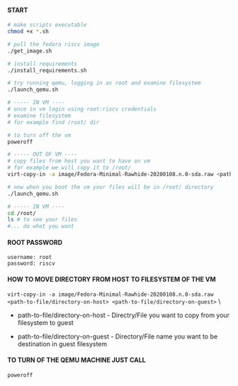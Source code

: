 #### START
```bash
# make scripts executable
chmod +x *.sh

# pull the fedora riscv image 
./get_image.sh

# install requirements
./install_requirements.sh

# try running qemu, logging in as root and examine filesystem 
./launch_qemu.sh

# ----- IN VM ----
# once in vm login using root:riscv credentials
# examine filesystem 
# for example find /root/ dir

# to turn off the vm
poweroff

# ----- OUT OF VM ----
# copy files from host you want to have on vm
# for example we will copy it to /root/
virt-copy-in -a image/Fedora-Minimal-Rawhide-20200108.n.0-sda.raw <path-files-you-want-to-copy> /root/

# now when you boot the vm your files will be in /root/ directory
./launch_qemu.sh

# ----- IN VM ----
cd /root/
ls # to see your files
#... do what you want
```

#### ROOT PASSWORD
```
username: root
password: riscv
```

#### HOW TO MOVE DIRECTORY FROM HOST TO FILESYSTEM OF THE VM
`virt-copy-in -a image/Fedora-Minimal-Rawhide-20200108.n.0-sda.raw <path-to-file/directory-on-host> <path-to-file/directory-on-guest>` \

- path-to-file/directory-on-host - Directry/File you want to copy from your filesystem to guest

- path-to-file/directory-on-guest - Directory/File name you want to be destination in guest filesystem

#### TO TURN OF THE QEMU MACHINE JUST CALL
`poweroff`
